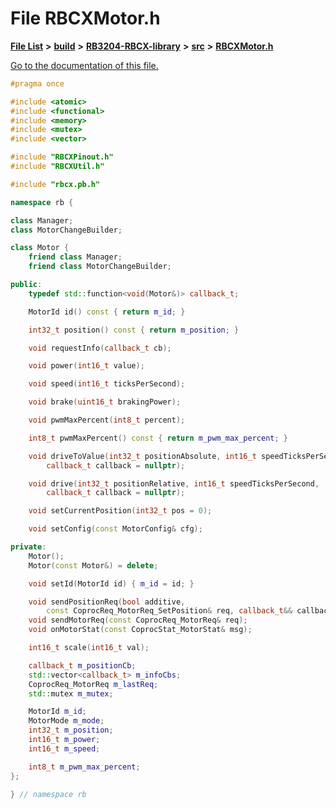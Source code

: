 
# File RBCXMotor.h

[**File List**](files.md) **>** [**build**](dir_4fef79e7177ba769987a8da36c892c5f.md) **>** [**RB3204-RBCX-library**](dir_6e2f6bf38ad600996f360c484704d30b.md) **>** [**src**](dir_2fb57cfb6554052417264f60890e0af6.md) **>** [**RBCXMotor.h**](_r_b_c_x_motor_8h.md)

[Go to the documentation of this file.](_r_b_c_x_motor_8h.md) 


````cpp
#pragma once

#include <atomic>
#include <functional>
#include <memory>
#include <mutex>
#include <vector>

#include "RBCXPinout.h"
#include "RBCXUtil.h"

#include "rbcx.pb.h"

namespace rb {

class Manager;
class MotorChangeBuilder;

class Motor {
    friend class Manager;
    friend class MotorChangeBuilder;

public:
    typedef std::function<void(Motor&)> callback_t;

    MotorId id() const { return m_id; }

    int32_t position() const { return m_position; }

    void requestInfo(callback_t cb);

    void power(int16_t value);

    void speed(int16_t ticksPerSecond);

    void brake(uint16_t brakingPower);

    void pwmMaxPercent(int8_t percent);

    int8_t pwmMaxPercent() const { return m_pwm_max_percent; }

    void driveToValue(int32_t positionAbsolute, int16_t speedTicksPerSecond,
        callback_t callback = nullptr);

    void drive(int32_t positionRelative, int16_t speedTicksPerSecond,
        callback_t callback = nullptr);

    void setCurrentPosition(int32_t pos = 0);

    void setConfig(const MotorConfig& cfg);

private:
    Motor();
    Motor(const Motor&) = delete;

    void setId(MotorId id) { m_id = id; }

    void sendPositionReq(bool additive,
        const CoprocReq_MotorReq_SetPosition& req, callback_t&& callback);
    void sendMotorReq(const CoprocReq_MotorReq& req);
    void onMotorStat(const CoprocStat_MotorStat& msg);

    int16_t scale(int16_t val);

    callback_t m_positionCb;
    std::vector<callback_t> m_infoCbs;
    CoprocReq_MotorReq m_lastReq;
    std::mutex m_mutex;

    MotorId m_id;
    MotorMode m_mode;
    int32_t m_position;
    int16_t m_power;
    int16_t m_speed;

    int8_t m_pwm_max_percent;
};

} // namespace rb
````

